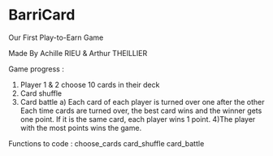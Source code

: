# BarriCard

Our First Play-to-Earn Game

Made By Achille RIEU & Arthur THEILLIER


Game progress :

1) Player 1 & 2 choose 10 cards in their deck
2) Card shuffle
3) Card battle
  a) Each card of each player is turned over one after the other
      Each time cards are turned over, the best card wins and the winner gets one point. If it is the same card, each player wins 1 point.
4)The player with the most points wins the game.

Functions to code :
  choose_cards
  card_shuffle
  card_battle
  
  

